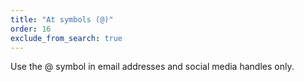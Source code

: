 ```yaml
---
title: "At symbols (@)"
order: 16
exclude_from_search: true
---
```


Use the @ symbol in email addresses and social media handles only.
